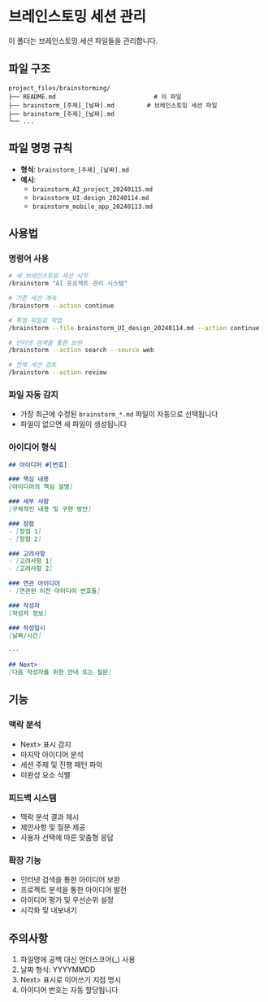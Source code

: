 # 브레인스토밍 세션 관리

이 폴더는 브레인스토밍 세션 파일들을 관리합니다.

## 파일 구조

```
project_files/brainstorming/
├── README.md                           # 이 파일
├── brainstorm_[주제]_[날짜].md         # 브레인스토밍 세션 파일
├── brainstorm_[주제]_[날짜].md
└── ...
```

## 파일 명명 규칙

- **형식**: `brainstorm_[주제]_[날짜].md`
- **예시**: 
  - `brainstorm_AI_project_20240115.md`
  - `brainstorm_UI_design_20240114.md`
  - `brainstorm_mobile_app_20240113.md`

## 사용법

### 명령어 사용
```bash
# 새 브레인스토밍 세션 시작
/brainstorm "AI 프로젝트 관리 시스템"

# 기존 세션 계속
/brainstorm --action continue

# 특정 파일로 작업
/brainstorm --file brainstorm_UI_design_20240114.md --action continue

# 인터넷 검색을 통한 보완
/brainstorm --action search --source web

# 전체 세션 검토
/brainstorm --action review
```

### 파일 자동 감지
- 가장 최근에 수정된 `brainstorm_*.md` 파일이 자동으로 선택됩니다
- 파일이 없으면 새 파일이 생성됩니다

### 아이디어 형식
```markdown
## 아이디어 #[번호]

### 핵심 내용
[아이디어의 핵심 설명]

### 세부 사항
[구체적인 내용 및 구현 방안]

### 장점
- [장점 1]
- [장점 2]

### 고려사항
- [고려사항 1]
- [고려사항 2]

### 연관 아이디어
- [연관된 이전 아이디어 번호들]

### 작성자
[작성자 정보]

### 작성일시
[날짜/시간]

---

## Next>
[다음 작성자를 위한 안내 또는 질문]
```

## 기능

### 맥락 분석
- Next> 표시 감지
- 마지막 아이디어 분석
- 세션 주제 및 진행 패턴 파악
- 미완성 요소 식별

### 피드백 시스템
- 맥락 분석 결과 제시
- 제안사항 및 질문 제공
- 사용자 선택에 따른 맞춤형 응답

### 확장 기능
- 인터넷 검색을 통한 아이디어 보완
- 프로젝트 분석을 통한 아이디어 발전
- 아이디어 평가 및 우선순위 설정
- 시각화 및 내보내기

## 주의사항

1. 파일명에 공백 대신 언더스코어(_) 사용
2. 날짜 형식: YYYYMMDD
3. Next> 표시로 이어쓰기 지점 명시
4. 아이디어 번호는 자동 할당됩니다 